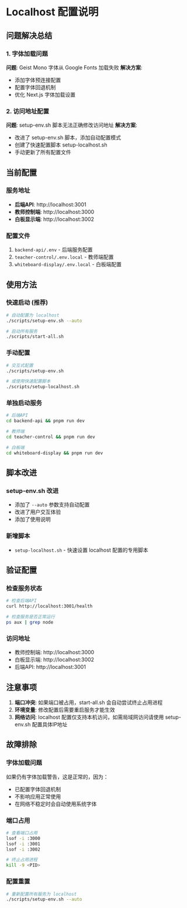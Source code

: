 # Localhost 配置说明

## 问题解决总结

### 1. 字体加载问题
**问题**: Geist Mono 字体从 Google Fonts 加载失败
**解决方案**:
- 添加字体预连接配置
- 配置字体回退机制
- 优化 Next.js 字体加载设置

### 2. 访问地址配置
**问题**: setup-env.sh 脚本无法正确修改访问地址
**解决方案**:
- 改进了 setup-env.sh 脚本，添加自动配置模式
- 创建了快速配置脚本 setup-localhost.sh
- 手动更新了所有配置文件

## 当前配置

### 服务地址
- **后端API**: http://localhost:3001
- **教师控制端**: http://localhost:3000
- **白板显示端**: http://localhost:3002

### 配置文件
1. `backend-api/.env` - 后端服务配置
2. `teacher-control/.env.local` - 教师端配置
3. `whiteboard-display/.env.local` - 白板端配置

## 使用方法

### 快速启动 (推荐)
```bash
# 自动配置为 localhost
./scripts/setup-env.sh --auto

# 启动所有服务
./scripts/start-all.sh
```

### 手动配置
```bash
# 交互式配置
./scripts/setup-env.sh

# 或使用快速配置脚本
./scripts/setup-localhost.sh
```

### 单独启动服务
```bash
# 后端API
cd backend-api && pnpm run dev

# 教师端
cd teacher-control && pnpm run dev

# 白板端
cd whiteboard-display && pnpm run dev
```

## 脚本改进

### setup-env.sh 改进
- 添加了 `--auto` 参数支持自动配置
- 改进了用户交互体验
- 添加了使用说明

### 新增脚本
- `setup-localhost.sh` - 快速设置 localhost 配置的专用脚本

## 验证配置

### 检查服务状态
```bash
# 检查后端API
curl http://localhost:3001/health

# 检查服务是否正常运行
ps aux | grep node
```

### 访问地址
- 教师控制端: http://localhost:3000
- 白板显示端: http://localhost:3002
- 后端API: http://localhost:3001

## 注意事项

1. **端口冲突**: 如果端口被占用，start-all.sh 会自动尝试终止占用进程
2. **环境变量**: 修改配置后需要重启服务才能生效
3. **网络访问**: localhost 配置仅支持本机访问，如需局域网访问请使用 setup-env.sh 配置具体IP地址

## 故障排除

### 字体加载问题
如果仍有字体加载警告，这是正常的，因为：
- 已配置字体回退机制
- 不影响应用正常使用
- 在网络不稳定时会自动使用系统字体

### 端口占用
```bash
# 查看端口占用
lsof -i :3000
lsof -i :3001
lsof -i :3002

# 终止占用进程
kill -9 <PID>
```

### 配置重置
```bash
# 重新配置所有服务为 localhost
./scripts/setup-env.sh --auto
```
